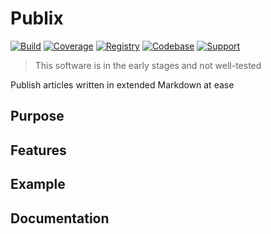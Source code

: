# Publix

[![Build](https://img.shields.io/github/workflow/status/frictionlessdata/publix/general/main)](https://github.com/frictionlessdata/publix/actions)
[![Coverage](https://img.shields.io/codecov/c/github/frictionlessdata/publix/main)](https://codecov.io/gh/frictionlessdata/publix)
[![Registry](https://img.shields.io/pypi/v/publix.svg)](https://pypi.python.org/pypi/publix)
[![Codebase](https://img.shields.io/badge/codebase-github-brightgreen)](https://github.com/frictionlessdata/publix)
[![Support](https://img.shields.io/badge/support-discord-brightgreen)](https://discord.com/channels/695635777199145130/695635777199145133)

> This software is in the early stages and not well-tested

Publish articles written in extended Markdown at ease

## Purpose
## Features
## Example
## Documentation
